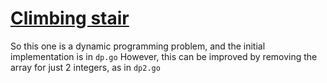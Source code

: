 # [Climbing stair](https://leetcode.com/explore/featured/card/top-interview-questions-easy/97/dynamic-programming/569/)

So this one is a dynamic programming problem, and the initial implementation is in `dp.go`
However, this can be improved by removing the array for just 2 integers, as in `dp2.go`

